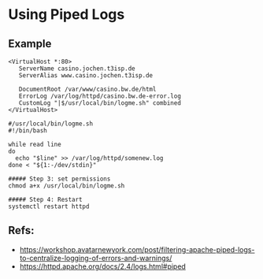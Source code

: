 # Using Piped Logs 

## Example 

```
<VirtualHost *:80>
   ServerName casino.jochen.t3isp.de 
   ServerAlias www.casino.jochen.t3isp.de

   DocumentRoot /var/www/casino.bw.de/html
   ErrorLog /var/log/httpd/casino.bw.de-error.log
   CustomLog "|$/usr/local/bin/logme.sh" combined
</VirtualHost>

#/usr/local/bin/logme.sh 
#!/bin/bash

while read line
do
  echo "$line" >> /var/log/httpd/somenew.log
done < "${1:-/dev/stdin}"

##### Step 3: set permissions 
chmod a+x /usr/local/bin/logme.sh 

##### Step 4: Restart 
systemctl restart httpd

```


## Refs:

  * https://workshop.avatarnewyork.com/post/filtering-apache-piped-logs-to-centralize-logging-of-errors-and-warnings/
  * https://httpd.apache.org/docs/2.4/logs.html#piped
